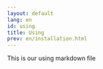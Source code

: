 ```yaml
---
layout: default
lang: en
id: using
title: Using
prev: en/installation.html
---
```


This is our using markdown file
